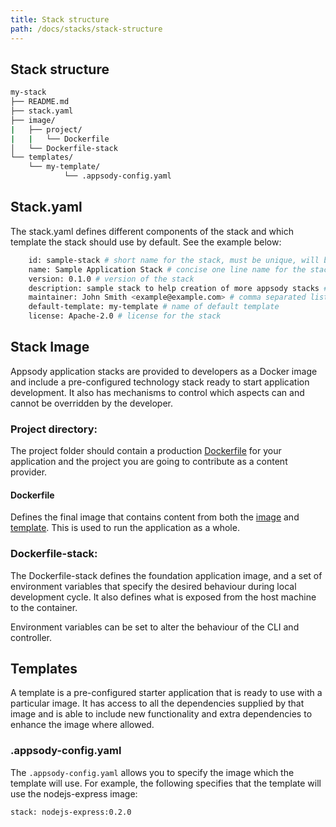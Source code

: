 ```yaml
---
title: Stack structure
path: /docs/stacks/stack-structure
---
```

## Stack structure
```bash
my-stack
├── README.md
├── stack.yaml
├── image/
|   ├── project/
|   |   └── Dockerfile
│   └── Dockerfile-stack
└── templates/
    └── my-template/
            └── .appsody-config.yaml
```

## Stack.yaml
The stack.yaml defines different components of the stack and which template the stack should use by default. See the example below:
```bash
    id: sample-stack # short name for the stack, must be unique, will be used by the CLI
    name: Sample Application Stack # concise one line name for the stack
    version: 0.1.0 # version of the stack
    description: sample stack to help creation of more appsody stacks # free form text explaining more about the capabilities of this stack and various templates
    maintainer: John Smith <example@example.com> # comma separated list for more than one maintainer
    default-template: my-template # name of default template
    license: Apache-2.0 # license for the stack
```

## Stack Image
Appsody application stacks are provided to developers as a Docker image and include a pre-configured technology stack ready to start application development. It also has mechanisms to control which aspects can and cannot be overridden by the developer.

### Project directory:
The project folder should contain a production [Dockerfile](#Dockerfile) for your application and the project you are going to contribute as a content provider.

#### Dockerfile
Defines the final image that contains content from both the [image](#Image) and [template](#Templates). This is used to run the application as a whole.

### Dockerfile-stack:
The Dockerfile-stack defines the foundation application image, and a set of environment variables that specify the desired behaviour during local development cycle. It also defines what is exposed from the host machine to the container.

Environment variables can be set to alter the behaviour of the CLI and controller.

## Templates
A template is a pre-configured starter application that is ready to use with a particular image. It has access to all the dependencies supplied by that image and is able to include new functionality and extra dependencies to enhance the image where allowed.

### .appsody-config.yaml
The `.appsody-config.yaml` allows you to specify the image which the template will use.
For example, the following specifies that the template will use the nodejs-express image: 
```
stack: nodejs-express:0.2.0
```